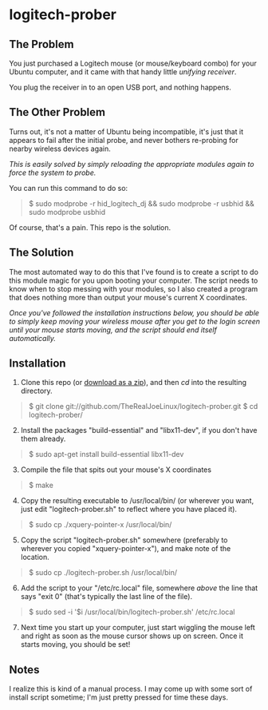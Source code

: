 logitech-prober
===============

The Problem
-----------
You just purchased a Logitech mouse (or mouse/keyboard combo) for your Ubuntu computer, and it came with that handy little _unifying receiver_.

You plug the receiver in to an open USB port, and nothing happens.

The Other Problem
-----------------
Turns out, it's not a matter of Ubuntu being incompatible, it's just that it appears to fail after the initial probe, and never bothers re-probing for nearby wireless devices again.

*This is easily solved by simply reloading the appropriate modules again to force the system to probe.*

You can run this command to do so:
> $ sudo modprobe -r hid_logitech_dj && sudo modprobe -r usbhid && sudo modprobe usbhid

Of course, that's a pain. This repo is the solution.

The Solution
------------
The most automated way to do this that I've found is to create a script to do this module magic for you upon booting your computer. The script needs to know when to stop messing with your modules, so I also created a program that does nothing more than output your mouse's current X coordinates.

_Once you've followed the installation instructions below, you should be able to simply keep moving your wireless mouse after you get to the login screen until your mouse starts moving, and the script should end itself automatically._

Installation
------------
1. Clone this repo (or [download as a zip](https://github.com/TheRealJoeLinux/logitech-prober/zipball/master)), and then *cd* into the resulting directory.

> $ git clone git://github.com/TheRealJoeLinux/logitech-prober.git
> $ cd logitech-prober/

2. Install the packages "build-essential" and "libx11-dev", if you don't have them already.

> $ sudo apt-get install build-essential libx11-dev

3. Compile the file that spits out your mouse's X coordinates

> $ make

4. Copy the resulting executable to /usr/local/bin/ (or wherever you want, just edit "logitech-prober.sh" to reflect where you have placed it).

> $ sudo cp ./xquery-pointer-x /usr/local/bin/

5. Copy the script "logitech-prober.sh" somewhere (preferably to wherever you copied "xquery-pointer-x"), and make note of the location.

> $ sudo cp ./logitech-prober.sh /usr/local/bin/

6. Add the script to your "/etc/rc.local" file, somewhere _above_ the line that says "exit 0" (that's typically the last line of the file).

> $ sudo sed -i '$i /usr/local/bin/logitech-prober.sh' /etc/rc.local

7. Next time you start up your computer, just start wiggling the mouse left and right as soon as the mouse cursor shows up on screen. Once it starts moving, you should be set!

Notes
-----
I realize this is kind of a manual process. I may come up with some sort of install script sometime; I'm just pretty pressed for time these days.
